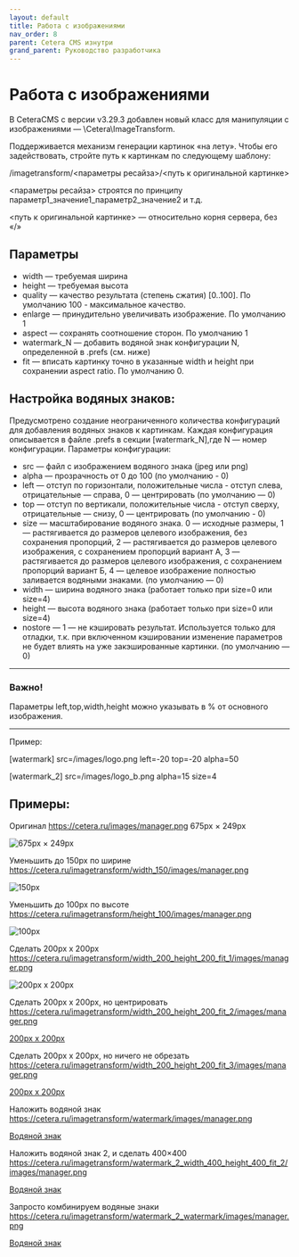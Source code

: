 ```yaml
---
layout: default
title: Работа с изображениями
nav_order: 8
parent: Cetera CMS изнутри
grand_parent: Руководство разработчика
---
```


# Работа с изображениями

В CeteraCMS с версии v3.29.3 добавлен новый класс для манипуляции с изображениями — \Cetera\ImageTransform.

Поддерживается механизм генерации картинок «на лету». Чтобы его задействовать, стройте путь к картинкам по следующему шаблону:

/imagetransform/<параметры ресайза>/<путь к оригинальной картинке>

<параметры ресайза> строятся по принципу параметр1_значение1_параметр2_значение2 и т.д.

<путь к оригинальной картинке> — относительно корня сервера, без «/»

## Параметры

* width — требуемая ширина
* height — требуемая высота
* quality — качество результата (степень сжатия) [0..100]. По умолчанию 100 - максимальное качество.
* enlarge — принудительно увеличивать изображение. По умолчанию 1
* aspect — сохранять соотношение сторон. По умолчанию 1
* watermark_N — добавить водяной знак конфигурации N, определенной в .prefs (см. ниже)
* fit — вписать картинку точно в указанные width и height при сохранении aspect ratio. По умолчанию 0.

## Настройка водяных знаков:

Предусмотрено создание неограниченного количества конфигураций для добавления водяных знаков к картинкам. Каждая конфигурация описывается в файле .prefs в секции [watermark_N],где N — номер конфигурации. Параметры конфигурации:

* src — файл с изображением водяного знака (jpeg или png)
* alpha — прозрачность от 0 до 100 (по умолчанию - 0)
* left — отступ по горизонтали, положительные числа - отступ слева, отрицательные — справа, 0 — центрировать (по умолчанию — 0)
* top — отступ по вертикали, положительные числа - отступ сверху, отрицательные — снизу, 0 — центрировать (по умолчанию - 0)
* size — масштабирование водяного знака. 0 — исходные размеры, 1 — растягивается до размеров целевого изображения, без сохранения пропорций, 2 — растягивается до размеров целевого изображения, с сохранением пропорций вариант А, 3 — растягивается до размеров целевого изображения, с сохранением пропорций вариант Б, 4 — целевое изображение полностью заливается водяными знаками. (по умолчанию — 0)
* width — ширина водяного знака (работает только при size=0 или size=4)
* height — высота водяного знака (работает только при size=0 или size=4)
* nostore — 1 — не кэшировать результат. Используется только для отладки, т.к. при включенном кэшировании изменение параметров не будет влиять на уже закэшированные картинки. (по умолчанию — 0)

---
### Важно!

Параметры left,top,width,height можно указывать в % от основного изображения.

---

Пример:

[watermark]
src=/images/logo.png
left=-20
top=-20
alpha=50
 
[watermark_2]
src=/images/logo_b.png
alpha=15
size=4

## Примеры:

Оригинал
https://cetera.ru/images/manager.png 675px × 249px

![675px × 249px](https://cetera.ru/images/manager.png)

Уменьшить до 150px по ширине
https://cetera.ru/imagetransform/width_150/images/manager.png

![150px](https://cetera.ru/imagetransform/width_150/images/manager.png)

Уменьшить до 100px по высоте
https://cetera.ru/imagetransform/height_100/images/manager.png

![100px](https://cetera.ru/imagetransform/height_100/images/manager.png)

Сделать 200px x 200px
https://cetera.ru/imagetransform/width_200_height_200_fit_1/images/manager.png

![200px x 200px](https://cetera.ru/imagetransform/width_200_height_200_fit_1/images/manager.png)

Сделать 200px x 200px, но центрировать
https://cetera.ru/imagetransform/width_200_height_200_fit_2/images/manager.png

[200px x 200px](https://cetera.ru/imagetransform/width_200_height_200_fit_2/images/manager.png)

Сделать 200px x 200px, но ничего не обрезать
https://cetera.ru/imagetransform/width_200_height_200_fit_3/images/manager.png

[200px x 200px](https://cetera.ru/imagetransform/width_200_height_200_fit_3/images/manager.png)

Наложить водяной знак
https://cetera.ru/imagetransform/watermark/images/manager.png

[Водяной знак](https://cetera.ru/imagetransform/watermark/images/manager.png)

Наложить водяной знак 2, и сделать 400×400
https://cetera.ru/imagetransform/watermark_2_width_400_height_400_fit_2/images/manager.png

[Водяной знак](https://cetera.ru/imagetransform/watermark_2_width_400_height_400_fit_2/images/manager.png)

Запросто комбинируем водяные знаки
https://cetera.ru/imagetransform/watermark_2_watermark/images/manager.png

[Водяной знак](https://cetera.ru/imagetransform/watermark_2_watermark/images/manager.png)